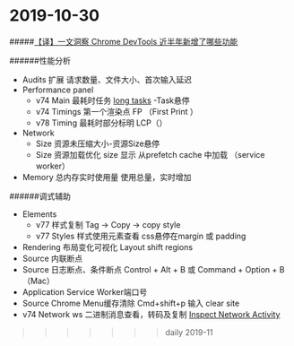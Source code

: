 # 2019-10-30

#####[【译】一文洞察 Chrome DevTools 近半年新增了哪些功能](https://www.zoo.team/article/chrome-devtools)

######性能分析 

* Audits 扩展  请求数量、文件大小、首次输入延迟
* Performance  panel  
  * v74 Main  最耗时任务 [long tasks](https://w3c.github.io/longtasks/#sec-terminology) -Task悬停
  * v74 Timings  第一个渲染点 FP （First Print ）
  * v78 Timing   最耗时部分标明 LCP（）
* Network 
  * Size  资源未压缩大小-资源Size悬停
  * Size 资源加载优化 size 显示 从prefetch cache 中加载 （service worker）
* Memory 总内存实时使用量   使用总量，实时增加

######调式辅助

* Elements
  * v77 样式复制  Tag -> Copy -> copy style 
  * v77 Styles 样式使用元素查看   css悬停在margin 或 padding
* Rendering  布局变化可视化  Layout shift regions
* Source 内联断点 
* Source 日志断点、条件断点 Control + Alt + B 或 Command + Option + B（Mac） 
* Application Service Worker端口号
* Source  Chrome Menu缓存清除   Cmd+shift+p 输入 clear site
* v74 Network  ws 二进制消息查看，转码及复制 [Inspect Network Activity](https://developers.google.com/web/tools/chrome-devtools/network/)  
>>>>>>> daily 2019-11
